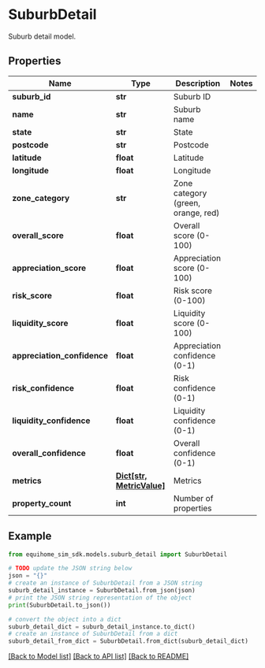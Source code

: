 # SuburbDetail

Suburb detail model.

## Properties

Name | Type | Description | Notes
------------ | ------------- | ------------- | -------------
**suburb_id** | **str** | Suburb ID | 
**name** | **str** | Suburb name | 
**state** | **str** | State | 
**postcode** | **str** | Postcode | 
**latitude** | **float** | Latitude | 
**longitude** | **float** | Longitude | 
**zone_category** | **str** | Zone category (green, orange, red) | 
**overall_score** | **float** | Overall score (0-100) | 
**appreciation_score** | **float** | Appreciation score (0-100) | 
**risk_score** | **float** | Risk score (0-100) | 
**liquidity_score** | **float** | Liquidity score (0-100) | 
**appreciation_confidence** | **float** | Appreciation confidence (0-1) | 
**risk_confidence** | **float** | Risk confidence (0-1) | 
**liquidity_confidence** | **float** | Liquidity confidence (0-1) | 
**overall_confidence** | **float** | Overall confidence (0-1) | 
**metrics** | [**Dict[str, MetricValue]**](MetricValue.md) | Metrics | 
**property_count** | **int** | Number of properties | 

## Example

```python
from equihome_sim_sdk.models.suburb_detail import SuburbDetail

# TODO update the JSON string below
json = "{}"
# create an instance of SuburbDetail from a JSON string
suburb_detail_instance = SuburbDetail.from_json(json)
# print the JSON string representation of the object
print(SuburbDetail.to_json())

# convert the object into a dict
suburb_detail_dict = suburb_detail_instance.to_dict()
# create an instance of SuburbDetail from a dict
suburb_detail_from_dict = SuburbDetail.from_dict(suburb_detail_dict)
```
[[Back to Model list]](../README.md#documentation-for-models) [[Back to API list]](../README.md#documentation-for-api-endpoints) [[Back to README]](../README.md)


